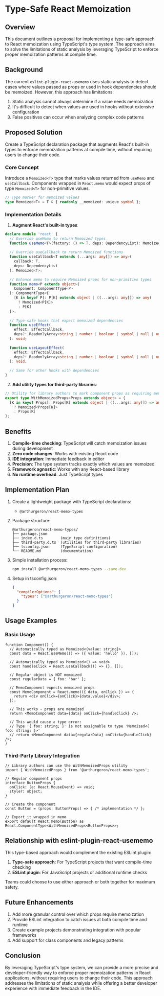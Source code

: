 # Type-Safe React Memoization 

## Overview

This document outlines a proposal for implementing a type-safe approach to React memoization using TypeScript's type system. The approach aims to solve the limitations of static analysis by leveraging TypeScript to enforce proper memoization patterns at compile time.

## Background

The current `eslint-plugin-react-usememo` uses static analysis to detect cases where values passed as props or used in hook dependencies should be memoized. However, this approach has limitations:

1. Static analysis cannot always determine if a value needs memoization
2. It's difficult to detect when values are used in hooks without extensive configuration
3. False positives can occur when analyzing complex code patterns

## Proposed Solution

Create a TypeScript declaration package that augments React's built-in types to enforce memoization patterns at compile time, without requiring users to change their code.

### Core Concept

Introduce a `Memoized<T>` type that marks values returned from `useMemo` and `useCallback`. Components wrapped in `React.memo` would expect props of type `Memoized<T>` for non-primitive values.

```typescript
// Type marker for memoized values
type Memoized<T> = T & { readonly __memoized: unique symbol };
```

### Implementation Details

1. **Augment React's built-in types**:

```typescript
declare module 'react' {
  // Override useMemo to return Memoized types
  function useMemo<T>(factory: () => T, deps: DependencyList): Memoized<T>;
  
  // Override useCallback to return Memoized functions
  function useCallback<T extends (...args: any[]) => any>(
    callback: T, 
    deps: DependencyList
  ): Memoized<T>;
  
  // Enhance memo to require Memoized props for non-primitive types
  function memo<P extends object>(
    Component: ComponentType<P>
  ): ComponentType<{
    [K in keyof P]: P[K] extends object | ((...args: any[]) => any) 
      ? Memoized<P[K]> 
      : P[K]
  }>;
  
  // Type-safe hooks that expect memoized dependencies
  function useEffect(
    effect: EffectCallback,
    deps?: ReadonlyArray<string | number | boolean | symbol | null | undefined | Memoized<any>>
  ): void;
  
  function useLayoutEffect(
    effect: EffectCallback,
    deps?: ReadonlyArray<string | number | boolean | symbol | null | undefined | Memoized<any>>
  ): void;
  
  // Same for other hooks with dependencies
}
```

2. **Add utility types for third-party libraries**:

```typescript
// Utility for library authors to mark component props as requiring memoization
export type WithMemoizedProps<Props extends object> = {
  [K in keyof Props]: Props[K] extends object | ((...args: any[]) => any) 
    ? Memoized<Props[K]> 
    : Props[K]
};
```

## Benefits

1. **Compile-time checking**: TypeScript will catch memoization issues during development
2. **Zero code changes**: Works with existing React code
3. **IDE integration**: Immediate feedback in editor
4. **Precision**: The type system tracks exactly which values are memoized
5. **Framework agnostic**: Works with any React-based library
6. **No runtime overhead**: Just TypeScript types

## Implementation Plan

1. Create a lightweight package with TypeScript declarations:
   - `@arthurgeron/react-memo-types`

2. Package structure:
   ```
   @arthurgeron/react-memo-types/
   ├── package.json
   ├── index.d.ts        (main type definitions)
   ├── third-party.d.ts  (utilities for third-party libraries)
   ├── tsconfig.json     (TypeScript configuration)
   └── README.md         (documentation)
   ```

3. Simple installation process:
   ```bash
   npm install @arthurgeron/react-memo-types --save-dev
   ```

4. Setup in tsconfig.json:
   ```json
   {
     "compilerOptions": {
       "types": ["@arthurgeron/react-memo-types"]
     }
   }
   ```

## Usage Examples

### Basic Usage

```tsx
function Component() {
  // Automatically typed as Memoized<{value: string}>
  const data = React.useMemo(() => ({ value: 'hello' }), []);
  
  // Automatically typed as Memoized<() => void>
  const handleClick = React.useCallback(() => {}, []);
  
  // Regular object is NOT memoized
  const regularData = { foo: 'bar' };
  
  // MemoComponent expects memoized props
  const MemoComponent = React.memo(({ data, onClick }) => {
    return <div onClick={onClick}>{data.value}</div>;
  });
  
  // This works - props are memoized
  return <MemoComponent data={data} onClick={handleClick} />;
  
  // This would cause a type error:
  // Type '{ foo: string; }' is not assignable to type 'Memoized<{ foo: string; }>'
  // return <MemoComponent data={regularData} onClick={handleClick} />;
}
```

### Third-Party Library Integration

```tsx
// Library authors can use the WithMemoizedProps utility
import { WithMemoizedProps } from '@arthurgeron/react-memo-types';

// Regular component props
interface ButtonProps {
  onClick: (e: React.MouseEvent) => void;
  style?: object;
}

// Create the component
const Button = (props: ButtonProps) => { /* implementation */ };

// Export it wrapped in memo
export default React.memo(Button) as React.ComponentType<WithMemoizedProps<ButtonProps>>;
```

## Relationship with eslint-plugin-react-usememo

This type-based approach would complement the existing ESLint plugin:

1. **Type-safe approach**: For TypeScript projects that want compile-time checking
2. **ESLint plugin**: For JavaScript projects or additional runtime checks

Teams could choose to use either approach or both together for maximum safety.

## Future Enhancements

1. Add more granular control over which props require memoization
2. Provide ESLint integration to catch issues at both compile time and runtime
3. Create example projects demonstrating integration with popular frameworks
4. Add support for class components and legacy patterns

## Conclusion

By leveraging TypeScript's type system, we can provide a more precise and developer-friendly way to enforce proper memoization patterns in React applications, without requiring users to change their code. This approach addresses the limitations of static analysis while offering a better developer experience with immediate feedback in the IDE. 